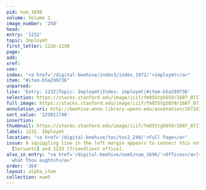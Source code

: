 ```yaml
---
pid: num_1698
volume: Volume 2
image_number: '250'
head:
entry: '1232'
topic: Imploymt
first_letter: 1226-1250
page:
add:
xref:
see:
index: "<a href='/digital-beehive/index3/index_1972/'>imploymt</a>"
item: "#item-b5a299736"
unparsed:
line: 'Entry: 1232|Topic: Imploymt|Index: imploymt|#item-b5a299736'
selection: https://stacks.stanford.edu/image/iiif/fm855tg5659/1607_0717/829,1740,2534,189/full/0/default.jpg
full_image: https://stacks.stanford.edu/image/iiif/fm855tg5659/1607_0717/full/full/0/default.jpg
annotation_uri: http://beehive-anno.library.upenn.edu/annotation/1672436720149
sort_value: '225011740'
insertion:
thumbnail: https://stacks.stanford.edu/image/iiif/fm855tg5659/1607_0717/829,1740,600,180/250,/0/default.jpg
label: 1232. Imploymt
location: "<a href='/digital-beehive/toc/toc2_240/'>Full Page</a>"
issue: A squiggling line in the left margin appears to connect this entry to 1233
  [Servants] and 1233 [friendliest office].
also_in_entry: "<a href='/digital-beehive/num5/num_1696/'>Offices</a>|<a href='/digital-beehive/num5/num_1697/'>Do
  what thou oughtst</a>"
order: '364'
layout: alpha_item
collection: num5
---
```

